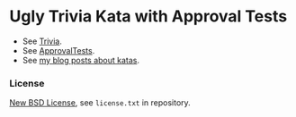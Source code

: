 # Ugly Trivia Kata with Approval Tests #

* See [Trivia](https://github.com/caradojo/trivia).
* See [ApprovalTests](https://github.com/approvals/ApprovalTests.Java).
* See [my blog posts about katas](http://blog.code-cop.org/search/label/kata).

### License ###
[New BSD License](http://opensource.org/licenses/bsd-license.php), see `license.txt` in repository.
